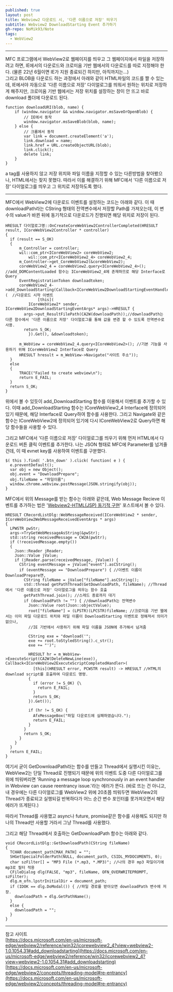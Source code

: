 ```yaml
---
published: true
layout: post
title: Webview2 다운로드 시, '다른 이름으로 저장' 띄우기
subtitle: Webview2 DownloadStarting Event 추가하기
gh-repo: NoMik93/Note
tags:
  - WebView2
---
```



***

MFC 프로그램에서 WebView2로 웹페이지를 띄우고 그 웹페이지에서 파일을 저장하려고 하면, IE에서의 다운로드와 크로미움 기반 웹에서의 다운로드를 따로 지정해야 한다. 
(물론 22년 6월이면 IE가 지원 종료되긴 하지만, 아직까지는...)   
그리고 BLOB을 다운로드 하는 과정에서 아래와 같이 HTML파일의 코드를 짤 수 있는데, IE에서야 자동으로 '다른 이름으로 저장' 다이얼로그를 띄워서 원하는 위치로 저장하게 해주지만, 
크로미움 기반 웹에서는 저장 위치를 설장하는 창이 안 뜨고 바로 download 폴더에 다운로드 된다.


    function downloadURI(blob, name) {
        if (window.navigator && window.navigator.msSaveOrOpenBlob) {
            // IE에서 동작
            window.navigator.msSaveBlob(blob, name);
        } else {
            // 크롬에서 동작
            var link = document.createElement('a');
            link.download = name;
            link.href = URL.createObjectURL(blob);
            link.click();
            delete link;
        }
    }

a tag를 사용하지 않고 저장 위치와 파일 이름을 지정할 수 있는 다른방법을 찾아봤으나, HTML에서는 찾지 못했다. 
따라서 이를 해결하기 위해 MFC에서 '다른 이름으로 저장' 다이얼로그를 띄우고 그 위치로 저장하도록 했다.

***

MFC에서 WebView2에 다운로드 이벤트를 설정하는 코드는 아래와 같다. 이 때 downloadPath라는 CString 형태의 전역변수에서 저장할 Path를 가져오는데, 
이 변수의 value가 바뀐 뒤에 동기적으로 다운로드가 진행되면 해당 위치로 저장이 된다.

    HRESULT 다이얼로그명::OnCreateCoreWebView2ControllerCompleted(HRESULT result, ICoreWebView2Controller * controller)
    {
      if (result == S_OK)
      {
          m_Controller = controller;
          wil::com_ptr<ICoreWebView2> coreWebView2;
		      wil::com_ptr<ICoreWebView2_4> coreWebView2_4;
          m_Controller->get_CoreWebView2(&coreWebView2);
          coreWebView2_4 = coreWebView2.query<ICoreWebView2_4>(); //add_DOMContentLoaded 함수는 ICoreWebView2_4에 존재하므로 해당 Interface로 Query
          EventRegistrationToken downloadtoken;
          coreWebView2_4->add_DownloadStarting(Callback<ICoreWebView2DownloadStartingEventHandler>(  //다운로드 시작 이벤트
			      [this](
              ICoreWebView2* sender, ICoreWebView2DownloadStartingEventArgs* args)->HRESULT {
            args->put_ResultFilePath(CA2W(downloadPath));//downloadPath는 다른 함수에서 '다른 이름으로 저장' 다이얼로그를 통해 값을 변경 할 수 있도록 전역변수로 사용.
            return S_OK;
		      }).Get(), &downloadtoken);
          
          m_WebView = coreWebView2_4.query<ICoreWebView2>(); //기본 기능을 사용하기 위해 ICoreWebView2 Interface로 Query
          HRESULT hresult = m_WebView->Navigate("사이트 주소"));
      }
      else
      {
          TRACE("Failed to create webview\n");
          return E_FAIL;
      }
      return S_OK;
    }

위에서 볼 수 있듯이 add_DownloadStarting 함수를 이용해서 이벤트를 추가할 수 있다. 
이때 add_DownloadStarting 함수는 ICoreWebView2_4 Interface에 정의되어 있기 때문에, 해당 Interface로 Query하여 함수를 사용한다. 
그리고 Navigate와 같은 함수는 ICoreWebView2에 정의되어 있기에 다시 ICoreWebView2로 Query하면 해당 함수들을 사용할 수 있다.

그리고 MFC에서 '다른 이름으로 저장' 다이얼로그를 띄우기 위해 먼저 HTML에서 다운로드 버튼 클릭 이벤트를 추가한다. 
나는 JSON 형태로 MFC에 Parameter를 넘겨줄건데, 이 때 evnet key를 사용하여 이벤트를 구분했다.

    $( this ).find( '.btn_down' ).click( function( e ) {
      e.preventDefault();
      var obj = new Object();
      obj.event = "DownloadPrepare";
      obj.fileName = "파일이름";
      window.chrome.webview.postMessage(JSON.stringify(obj));
    }

MFC에서 위의 Message를 받는 함수는 아래와 같은데, Web Message Recieve 이벤트를 추가하는 법은 '[Webview2-HTML(JSP) 동기적 구현](https://nomik93.github.io/Note/2021-12-28-Webview2_Synchronous/)' 포스트에서 볼 수 있다.

    HRESULT CRecordListDlg::WebMessageReceived(ICoreWebView2 * sender, ICoreWebView2WebMessageReceivedEventArgs * args)
    {
      LPWSTR pwStr;
      args->TryGetWebMessageAsString(&pwStr);
      std::string receivedMessage = CW2A(pwStr);
      if (!receivedMessage.empty())
      {
        Json::Reader jReader;
        Json::Value jValue;
        if (jReader.parse(receivedMessage, jValue)) {
          CString eventMessage = jValue["event"].asCString();
          if (eventMessage == "DownloadPrepare") { //이벤트 이름이 DownloadPrepare면,
            CString fileName = jValue["fileName"].asCString();
            std::thread getPathThread(GetDownloadPath, fileName); //Thread에서 '다른 이름으로 저장' 다이얼로그을 띄우는 함수 호출
            getPathThread.join(); //스레드 종료까지 대기
            if (downloadPath != "") { //downloadPath는 전역변수
              Json::Value root(Json::objectValue);
              root["fileName"] = (LPSTR)(LPCSTR)fileName; //크로미움 기반 웹에서는 이미 파일 다운로드 위치와 파일 이름이 DownloadStarting 이벤트로 정해져서 의미가 없으나,
              //IE 기반에서 사용하기 위해 파일 이름을 JSON에 추가해서 넘겨줌
              
              CString exe = "download('";
              exe += root.toStyledString().c_str();
              exe += "')";
              
              HRESULT hr = m_WebView->ExecuteScript(CA2W(DeleteNewLine(exe)), Callback<ICoreWebView2ExecuteScriptCompletedHandler>(
                [this](HRESULT error, PCWSTR result) -> HRESULT //HTML의 download script를 호출하여 다운로드 명령.
              {
                if (error != S_OK) {\
                  return E_FAIL;
                }
                return S_OK;
              }).Get());
              
              if (hr != S_OK) {
                AfxMessageBox("파일 다운로드에 실패하였습니다.");
                return E_FAIL;
              }
            }
            return S_OK;
          }
        }
      }
      return E_FAIL;
    }

여기서 굳이 GetDownloadPath라는 함수를 만들고 Thread에서 실행시킨 이유는, WebView2는 단일 Thread로 진행되기 때문에 위의 이벤트 도중 다른 다이얼로그를 위에 띄워버리면
'Running a message loop synchronously in an event handler in Webview can cause reentrancy issue.'라는 에러가 뜬다.
(바로 뜨는 건 아니고, 내 경우에는 다른 다이얼로그를 WebView2 위에 20초쯤 띄워두면 WebView2의 Thread가 종료되고 실행되길 반복하다가 어느 순간 변수 포인터를 못가져오면서 해당 에러가 뜨게된다.)

따라서 Thread를 사용했고 async나 future, promise같은 함수를 사용해도 되지만 하나의 Thread만 사용할 거라서 그냥 Thread를 사용했다.

그리고 해당 Thread에서 호출하는 GetDownloadPath 함수는 아래와 같다.

    void CRecordListDlg::GetDownloadPath(CString fileName)
    {
      TCHAR document_path[MAX_PATH] = "";
      SHGetSpecialFolderPath(NULL, document_path, CSIDL_MYDOCUMENTS, 0);
      char szFilter[] = "MP3 File (*.mp3, *.MP3)"; //나의 경우 mp3 파일이기에 mp3로 필터 적용
      CFileDialog dlg(FALSE, "mp3", fileName, OFN_OVERWRITEPROMPT, szFilter);
      dlg.m_ofn.lpstrInitialDir = document_path;
      if (IDOK == dlg.DoModal()) { //파일 경로를 받아오면 downloadPath 변수에 저장.
        downloadPath = dlg.GetPathName();
      }
      else {
        downloadPath = "";
      }
    }

***

참고 사이트   
[https://docs.microsoft.com/en-us/microsoft-edge/webview2/reference/win32/icorewebview2_4?view=webview2-1.0.1054.31#add_downloadstarting](https://docs.microsoft.com/en-us/microsoft-edge/webview2/reference/win32/icorewebview2_4?view=webview2-1.0.1054.31#add_downloadstarting)   
[https://docs.microsoft.com/en-us/microsoft-edge/webview2/concepts/threading-model#re-entrancy](https://docs.microsoft.com/en-us/microsoft-edge/webview2/concepts/threading-model#re-entrancy)
